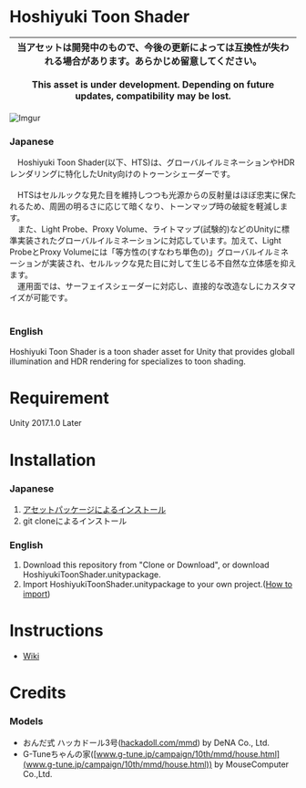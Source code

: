 # Hoshiyuki Toon Shader 

| 当アセットは開発中のもので、今後の更新によっては互換性が失われる場合があります。あらかじめ留意してください。<br><br>This asset is under development. Depending on future updates, compatibility may be lost.|
|-----------|

![Imgur](https://i.imgur.com/6MYlDZV.png)


### Japanese
　Hoshiyuki Toon Shader(以下、HTS)は、グローバルイルミネーションやHDRレンダリングに特化したUnity向けのトゥーンシェーダーです。<br>
 <br>
　HTSはセルルックな見た目を維持しつつも光源からの反射量はほぼ忠実に保たれるため、周囲の明るさに応じて暗くなり、トーンマップ時の破綻を軽減します。<br>
　また、Light Probe、Proxy Volume、ライトマップ(試験的)などのUnityに標準実装されたグローバルイルミネーションに対応しています。加えて、Light ProbeとProxy Volumeには「等方性の(すなわち単色の)」グローバルイルミネーションが実装され、セルルックな見た目に対して生じる不自然な立体感を抑えます。<br>
　運用面では、サーフェイスシェーダーに対応し、直接的な改造なしにカスタマイズが可能です。<br>
 <br>

### English
Hoshiyuki Toon Shader is a toon shader asset for Unity that provides globall illumination and HDR rendering for specializes to toon shading.


# Requirement
 Unity 2017.1.0 Later

# Installation
### Japanese
1. [アセットパッケージによるインストール](https://github.com/Masterexa/HoshiyukiToonShader/wiki/%E3%82%A4%E3%83%B3%E3%82%B9%E3%83%88%E3%83%BC%E3%83%AB#%E3%82%A2%E3%82%BB%E3%83%83%E3%83%88%E3%83%91%E3%83%83%E3%82%B1%E3%83%BC%E3%82%B8%E3%81%AB%E3%82%88%E3%82%8B%E3%82%A4%E3%83%B3%E3%82%B9%E3%83%88%E3%83%BC%E3%83%AB)
1. git cloneによるインストール

### English
1. Download this repository from "Clone or Download", or download HoshiyukiToonShader.unitypackage.
2. Import HoshiyukiToonShader.unitypackage to your own project.([How to import](https://docs.unity3d.com/Manual/AssetPackages.html))


# Instructions
* [Wiki](https://github.com/Masterexa/HoshiyukiToonShader/wiki)

# Credits
### Models
* おんだ式 ハッカドール3号([hackadoll.com/mmd](hackadoll.com/mmd)) by DeNA Co., Ltd.
* G-Tuneちゃんの家([www.g-tune.jp/campaign/10th/mmd/house.html](www.g-tune.jp/campaign/10th/mmd/house.html)) by MouseComputer Co.,Ltd.
